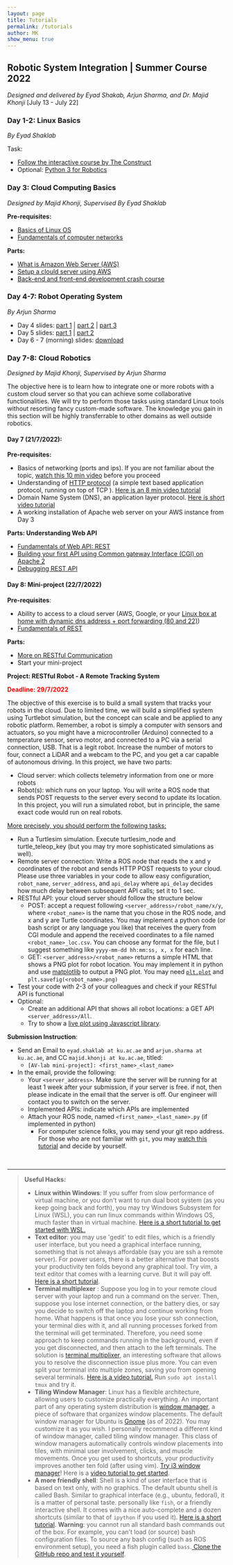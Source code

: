 ```yaml
---
layout: page
title: Tutorials
permalink: /tutorials
author: MK
show_menu: true
---
```



## Robotic System Integration | Summer Course 2022
_Designed and delivered by Eyad Shakab, Arjun Sharma, and Dr. Majid Khonji_ 
[July 13 - July 22]

### Day 1-2: Linux Basics
_By Eyad Shaklab_

Task:
* [Follow the interactive course by The Construct](https://www.theconstructsim.com/robotigniteacademy_learnros/ros-courses-library/linux-for-robotics/) 
* Optional: [Python 3 for Robotics](https://www.theconstructsim.com/robotigniteacademy_learnros/ros-courses-library/python-robotics/)

### Day 3: Cloud Computing Basics
_Designed by Majid Khonji, Supervised By Eyad Shaklab_

**Pre-requisites:**
* [Basics of Linux OS](https://www.hostinger.com/tutorials/linux-commands)
* [Fundamentals of computer networks](https://www.ibm.com/cloud/learn/networking-a-complete-guide)

**Parts:**
* [What is Amazon Web Server \(AWS\)](/tutorials/sys1)
* [Setup a clould server using AWS](/tutorials/sys2)
* [Back-end and front-end development crash course](/tutorials/sys3)

### Day 4-7: Robot Operating System
_By Arjun Sharma_

- Day 4 slides: [part 1](/tutorials/ros/Lecture_1_Background.pdf) \|  [part 2](/tutorials/ros/Lecture_2_Introduction.pdf) \| [part 3](/tutorials/ros/Lecture_3_Installation_Setup.pdf)
- Day 5 slides: [part 1](/tutorials/ros/Lecture_4_Run_You_First_ROS_Program.pdf) \| [part 2](/tutorials/ros/Lecture_5_Communicate_with_ROS_Topics.pdf)
- Day 6 - 7 (morning) slides: [download](/tutorials/ros/Day3-4.pdf)

### Day 7-8: Cloud Robotics
_Designed by Majid Khonji, Supervised by Arjun Sharma_

The objective here is to learn how to integrate one or more robots with a custom cloud server so that you can achieve some collaborative functionalities. We will try to perform those tasks using standard Linux tools without resorting fancy custom-made software. The knowledge you gain in this section will be highly transferrable to other domains as well outside robotics.


#### Day 7 (21/7/2022):

**Pre-requisites:**
* Basics of networking (ports and ips). If you are not familiar about the topic,  [watch this 10 min video](https://www.youtube.com/watch?v=AXrFCbD4-fU) before you proceed
* Understanding of [HTTP protocol](https://en.wikipedia.org/wiki/Hypertext_Transfer_Protocol) (a simple text based application protocol, running on top of TCP ). [Here is an 8 min video tutorial](https://www.youtube.com/watch?v=eesqK59rhGA)
* Domain Name System (DNS), an application layer protocol. [Here is short video tutorial](https://www.youtube.com/watch?v=mpQZVYPuDGU)
* A working installation of Apache web server on your AWS instance from Day 3
  


**Parts: Understanding Web API**

* [Fundamentals of Web API: REST](/tutorials/s4)
* [Building your first API using Common gateway Interface (CGI) on Apache 2](/tutorials/s5)
* [Debugging REST API](/tutorials/s6)


#### Day 8: Mini-project (22/7/2022)

**Pre-requisites**: 
- Ability to access to a cloud server (AWS, Google, or your [Linux box at home with dynamic dns address + port forwarding (80 and 22)](https://help.dyn.com/remote-access/getting-started-with-remote-access/))
- [Fundamentals of REST](/tutorials/s4)

**Parts:**
* [More on RESTful Communication](/tutorials/s7)
* Start your mini-project

**Project: RESTful Robot - A Remote Tracking System**
<p style="color:red; font-weight:bold"> Deadline: 29/7/2022 </p>

The objective of this exercise is to build a small system that tracks your robots in the cloud. Due to limited time, we will build a simplified system using Turtlebot simulation, but the concept can scale and be applied to any robotic platform. Remember, a robot is simply a computer with sensors and actuators, so you might have a microcontroller (Arduino) connected to a temperature sensor, servo motor, and connected to a PC via a serial connection, USB. That is a legit robot. Increase the number of motors to four, connect a LiDAR and a webcam to the PC, and you get a car capable of autonomous driving. 
In this project, we have two parts:
- Cloud server: which collects telemetry information from one or more robots
- Robot(s): which runs on your laptop. You will write a ROS node that sends POST requests to the server every second to update its location. In this project, you will run a simulated robot, but in principle, the same exact code would run on real robots.

<u>More precisely, you should perform the following tasks:</u>
- Run a Turtlesim simulation. Execute turtlesim_node and  turtle_teleop_key (but you may try more sophisticated simulations as well).
- Remote server connection: Write a ROS node that reads the x and y coordinates of the robot and sends HTTP POST requests to your cloud. Please use three variables in your code to allow easy configuration, `robot_name`, `server_address`, and `api_delay`  where `api_delay` decides how much delay between subsequent API calls; set it to 1 sec.
- RESTful  API: your cloud server should follow the structure below
    -  POST: accept a request following  `<server_address>/robot_name/x/y`, where `<robot_name>` is the name that you chose in the ROS node, and x and y are Turtle coordinates. You may implement a python code (or bash script or any language you like) that receives the query from CGI module and append the received coordinates to a file named `<robot_name>_loc.csv`. You can choose any format for the file, but I suggest something like `yyyy-mm-dd hh:mm:ss, x, x` for each line.
    -  GET: `<server_address>/<robot_name>` returns a simple HTML that shows a PNG plot for robot location. You may implement it in python and use [matplotlib](https://matplotlib.org/) to output a PNG plot. You may need [`plt.plot`](https://matplotlib.org/stable/api/_as_gen/matplotlib.pyplot.plot.html) and `plt.savefig(<robot_name>.png)`
- Test your code with 2-3 of your colleagues and check if your RESTful API is functional
- Optional: 
    - Create an additional API that shows all robot locations: a GET API `<server_address>/All`.
    - Try to show a [live plot using Javascript library](https://canvasjs.com/html5-javascript-dynamic-chart/). 

**Submission Instruction**:
- Send an Email to `eyad.shaklab at ku.ac.ae` and `arjun.sharma at ku.ac.ae`, and CC `majid.khonji at ku.ac.ae`,  titled:
    - `[AV-lab mini-project]: <first_name>_<last_name>`
- In the email, provide the following:
    - Your `<server_address>`. Make sure the server will be running for at least 1 week after your submission, if your server is free. if not, then please  indicate in the email that the server is off.  Our engineer will contact you to switch on the server.
    - Implemented APIs: indicate which APIs are implemented 
    - Attach your ROS node, named `<first_name>_<last_name>.py` (if implemented in python)
        - For computer science folks, you may send your git repo address. For those who are not familiar with `git`, you may [watch this tutorial](https://www.youtube.com/watch?v=8JJ101D3knE) and decide by yourself.


<br>

---
> **Useful Hacks:** 
> * **Linux within Windows**: If you suffer from slow performance of virtual machine, or you don't want to run dual boot system (as you keep going back and forth), you may try Windows Subsystem for Linux (WSL), you can run linux commands within Windows OS, much faster than in virtual machine. [Here is a short tutorial to get started with WSL.](https://docs.microsoft.com/en-us/windows/wsl/about)
> * **Text editor**: you may use 'gedit' to edit files, which is a friendly user interface, but you need a graphical interface running, something that is not always affordable (say you are ssh a remote server). For power users, there is a better alternative that boosts your productivity ten folds beyond any graphical tool. Try vim, a text editor that comes with a learning curve. But it will pay off. [Here is a short tutorial](https://www.youtube.com/watch?v=ggSyF1SVFr4).
> * **Terminal multiplexer** : Suppose you log in to your remote cloud server with your laptop and run a command on the server. Then, suppose you lose internet connection, or the battery dies, or say you decide to switch off the laptop and continue working from home. What happens is that once you lose your ssh connection, your terminal dies with it, and all running processes forked from the terminal will get terminated. Therefore, you need some approach to keep commands running in the background, even if you get disconnected, and then attach to the left terminals. The solution is [terminal multiplixer](https://linuxize.com/post/getting-started-with-tmux/), an interesting software that allows you to resolve the disconnection issue plus more. You can even split your terminal into multiple zones, saving you from opening several terminals. [Here is a video tutorial.](https://www.youtube.com/watch?v=Yl7NFenTgIo) Run ```sudo apt install tmux``` and try it.
> * **Tiling Window Manager**: Linux has a flexible architecture, allowing users to customize practically everything. An important part of any operating system distribution is [window manager](https://en.wikipedia.org/wiki/Window_manager), a piece of software that organizes window placements. The default window manager for Ubuntu is [Gnome](https://release.gnome.org/) (as of 2022). You may customize it as you wish. I personally recommend a different kind of window manager, called tiling window manager. This class of window managers automatically controls window placements into tiles, with minimal user involvement, clicks, and muscle movements. Once you get used to shortcuts, your productivity improves another ten fold (after using vim). [Try i3 window manager](https://i3wm.org/)! Here is a [video tutorial to get started](https://www.youtube.com/watch?v=j1I63wGcvU4).
> * **A more friendly shell**: Shell is a kind of user interface that is based on text only, with no graphics. The default ubuntu shell is called Bash. Similar to graphical interface (e.g., ubuntu, fedoraI), it is a matter of personal taste. personally like ```fish```, or a friendly interactive shell. It comes with a nice auto-complete and a dozen shortcuts (similar to that of ```ipython``` if you used it). [Here is a short tutorial](https://www.youtube.com/watch?v=C2a7jJTh3kU). **Warning**: you cannot run all standard bash commands out of the box. For example, you can't load (or source) bash configuration files. To source any bash config (such as ROS environment setup), you need a fish plugin called ```bass```.[ Clone the GitHub repo and test it yourself](https://github.com/edc/bass).
